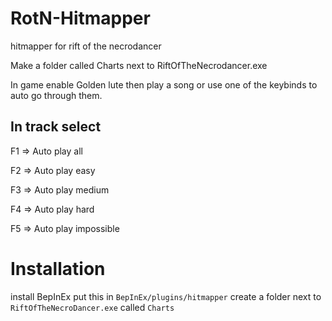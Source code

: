 # RotN-Hitmapper
hitmapper for rift of the necrodancer

Make a folder called Charts next to RiftOfTheNecrodancer.exe

In game enable Golden lute then play a song or use one of the keybinds to auto go through them.

## In track select
F1 => Auto play all

F2 => Auto play easy

F3 => Auto play medium

F4 => Auto play hard

F5 => Auto play impossible

# Installation
install BepInEx
put this in `BepInEx/plugins/hitmapper`
create a folder next to `RiftOfTheNecroDancer.exe` called `Charts`
